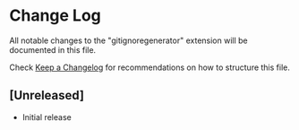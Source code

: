 # Change Log

All notable changes to the "gitignoregenerator" extension will be documented in this file.

Check [Keep a Changelog](http://keepachangelog.com/) for recommendations on how to structure this file.

## [Unreleased]

- Initial release